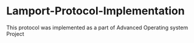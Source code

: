 # Lamport-Protocol-Implementation
This protocol was implemented as a part of Advanced Operating system Project
